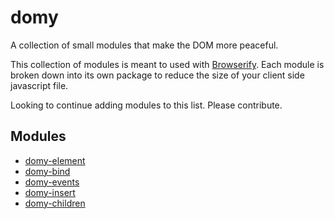 domy
====

A collection of small modules that make the DOM more peaceful.

This collection of modules is meant to used with [Browserify](http://browserify.org/). Each module is broken down into its own package to reduce the size of your client side javascript file.

Looking to continue adding modules to this list. Please contribute.

## Modules

* [domy-element](https://github.com/scottcorgan/domy-element)
* [domy-bind](https://github.com/scottcorgan/domy-bind)
* [domy-events](https://github.com/scottcorgan/domy-events)
* [domy-insert](https://github.com/scottcorgan/domy-insert)
* [domy-children](https://github.com/scottcorgan/domy-children)
